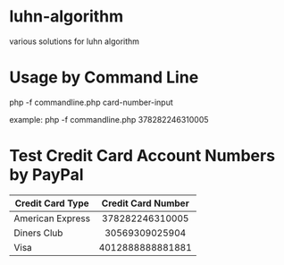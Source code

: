 # luhn-algorithm
various solutions for luhn algorithm

# Usage by Command Line

php -f commandline.php card-number-input

example: php -f commandline.php 378282246310005

# Test Credit Card Account Numbers by PayPal

| Credit Card Type | Credit Card Number |
| ---------------- |:------------------:|
| American Express | 378282246310005    |
| Diners Club      | 30569309025904     |
| Visa             | 4012888888881881   |
